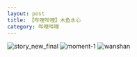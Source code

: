 ```yaml
---
layout: post
title: 【哔哩哔哩】木鱼水心
category: 哔哩哔哩
---
```

![story_new_final](http://rdr022gcy.hd-bkt.clouddn.com/img/story_new_final_0322.png)
![moment-1](http://rdr022gcy.hd-bkt.clouddn.com/img/moment-1.png)
![wanshan](http://rdr022gcy.hd-bkt.clouddn.com/img/wanshan.png)
